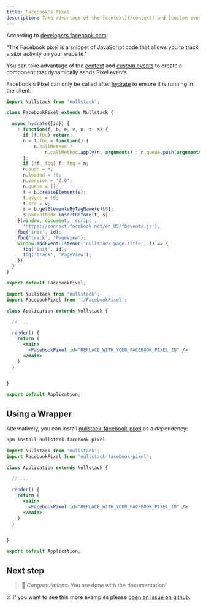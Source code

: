 ```yaml
---
title: Facebook's Pixel
description: Take advantage of the [context](/context) and [custom events](/context-page) to create a component that dynamically sends Pixel events
---
```


According to [developers.facebook.com](https://developers.facebook.com/docs/facebook-pixel/):

"The Facebook pixel is a snippet of JavaScript code that allows you to track visitor activity on your website."

You can take advantage of the [context](/context) and [custom events](/context-page) to create a component that dynamically sends Pixel events.

Facebook's Pixel can only be called after [hydrate](/full-stack-lifecycle) to ensure it is running in the client.

```jsx
import Nullstack from 'nullstack';

class FacebookPixel extends Nullstack {

  async hydrate({id}) {
    ! function(f, b, e, v, n, t, s) {
      if (f.fbq) return;
      n = f.fbq = function() {
          n.callMethod ?
              n.callMethod.apply(n, arguments) : n.queue.push(arguments)
      };
      if (!f._fbq) f._fbq = n;
      n.push = n;
      n.loaded = !0;
      n.version = '2.0';
      n.queue = [];
      t = b.createElement(e);
      t.async = !0;
      t.src = v;
      s = b.getElementsByTagName(e)[0];
      s.parentNode.insertBefore(t, s)
    }(window, document, 'script',
      'https://connect.facebook.net/en_US/fbevents.js');
    fbq('init', id);
    fbq('track', 'PageView');
    window.addEventListener('nullstack.page.title', () => {
      fbq('init', id);
      fbq('track', 'PageView');
    })
  }
}

export default FacebookPixel;
```

```jsx
import Nullstack from 'nullstack';
import FacebookPixel from './FacebookPixel';

class Application extends Nullstack {

  // ...

  render() {
    return (
      <main>
        <FacebookPixel id="REPLACE_WITH_YOUR_FACEBOOK_PIXEL_ID" />
      </main>
    )
  }


}

export default Application;
```

## Using a Wrapper

Alternatively, you can install [nullstack-facebook-pixel](https://github.com/Mortaro/nullstack-facebook-pixel) as a dependency:

```sh
npm install nullstack-facebook-pixel
```

```jsx
import Nullstack from 'nullstack';
import FacebookPixel from 'nullstack-facebook-pixel';

class Application extends Nullstack {

  // ...

  render() {
    return (
      <main>
        <FacebookPixel id="REPLACE_WITH_YOUR_FACEBOOK_PIXEL_ID" />
      </main>
    )
  }


}

export default Application;
```

## Next step

> 🎉 *Congratulations*. You are done with the documentation!

⚔ If you want to see this more examples please [open an issue on github](https://github.com/nullstack/nullstack/issues).